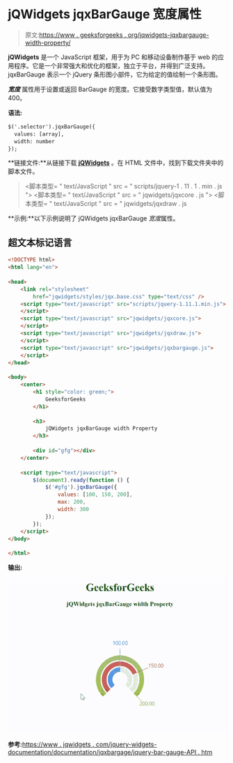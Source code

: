 # jQWidgets jqxBarGauge 宽度属性

> 原文:[https://www . geeksforgeeks . org/jqwidgets-jqxbargauge-width-property/](https://www.geeksforgeeks.org/jqwidgets-jqxbargauge-width-property/)

**jQWidgets** 是一个 JavaScript 框架，用于为 PC 和移动设备制作基于 web 的应用程序。它是一个非常强大和优化的框架，独立于平台，并得到广泛支持。jqxBarGauge 表示一个 jQuery 条形图小部件，它为给定的值绘制一个条形图。

***宽度*** 属性用于设置或返回 BarGauge 的宽度。它接受数字类型值，默认值为 400。

**语法:**

```html
$('.selector').jqxBarGauge({
  values: [array],
  width: number
});
```

**链接文件:**从链接下载 [**jQWidgets**](https://www.jqwidgets.com/download/) 。在 HTML 文件中，找到下载文件夹中的脚本文件。

> <link rel="”stylesheet”" href="”jqwidgets/styles/jqx.base.css”" type="”text/css”">
> <脚本类型= " text/JavaScript " src = " scripts/jquery-1 . 11 . 1 . min . js "></脚本类型>
> <脚本类型= " text/JavaScript " src = " jqwidgets/jqxcore . js "></脚本类型>
> <脚本类型= " text/JavaScript " src = " jqwidgets/jqxdraw . js

**示例:**以下示例说明了 jQWidgets jqxBarGauge *宽度*属性。

## 超文本标记语言

```html
<!DOCTYPE html>
<html lang="en">

<head>
    <link rel="stylesheet" 
        href="jqwidgets/styles/jqx.base.css" type="text/css" />
    <script type="text/javascript" src="scripts/jquery-1.11.1.min.js">
    </script>
    <script type="text/javascript" src="jqwidgets/jqxcore.js">
    </script>
    <script type="text/javascript" src="jqwidgets/jqxdraw.js">
    </script>
    <script type="text/javascript" src="jqwidgets/jqxbargauge.js">
    </script>
</head>

<body>
    <center>
        <h1 style="color: green;">
            GeeksforGeeks
        </h1>

        <h3>
            jQWidgets jqxBarGauge width Property
        </h3>

        <div id="gfg"></div>
    </center>

    <script type="text/javascript">
        $(document).ready(function () {
            $('#gfg').jqxBarGauge({
                values: [100, 150, 200],
                max: 200,
                width: 300
            });
        });
    </script>
</body>

</html>
```

**输出:**

![](img/b88008e07b93d27ef1b3b0b55bf1f6f8.png)

**参考:**[https://www . jqwidgets . com/jquery-widgets-documentation/documentation/jqxbargage/jquery-bar-gauge-API . htm](https://www.jqwidgets.com/jquery-widgets-documentation/documentation/jqxbargauge/jquery-bar-gauge-api.htm)